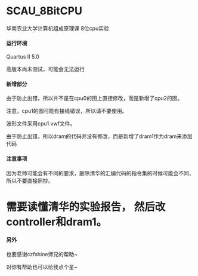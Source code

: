 # SCAU_8BitCPU
华南农业大学计算机组成原理课 8位cpu实验

#### 运行环境
Quartus II 5.0

高版本尚未测试，可能会无法运行

#### 新增部分
由于防止出错，所以并不是在cpu0的图上直接修改，而是新增了cpu2的图。

注意，cpu1的图可能有接线错误，所以请不要使用。

波形文件采用cpu1.vwf文件。

由于防止出错，所以dram的代码并没有修改，而是新增了dram1作为dram来添加代码

#### 注意事项
因为老师可能会有不同的要求，删除清华的汇编代码的指令集的时候可能会不同，所以不要直接照抄。

需要读懂清华的实验报告，
然后改controller和dram1。
===
#### 另外
也要感谢czfshine师兄的帮助~

对你有帮助也可以给我点个星~